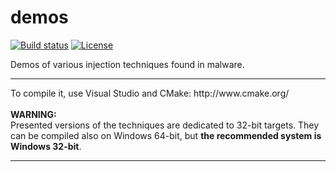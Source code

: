 # demos

[![Build status](https://ci.appveyor.com/api/projects/status/4dm03v0325443lot?svg=true)](https://ci.appveyor.com/project/hasherezade/demos)
[![License](https://img.shields.io/badge/License-BSD%202--Clause-blue.svg)](https://opensource.org/licenses/BSD-2-Clause)

Demos of various injection techniques found in malware.<br/>
<hr/>
To compile it, use Visual Studio and CMake: http://www.cmake.org/<br/><br/>
<b>WARNING:</b><br/>
Presented versions of the techniques are dedicated to 32-bit targets. They can be compiled also on Windows 64-bit, but <b>the recommended system is Windows 32-bit</b>.<br/>
<hr/>
